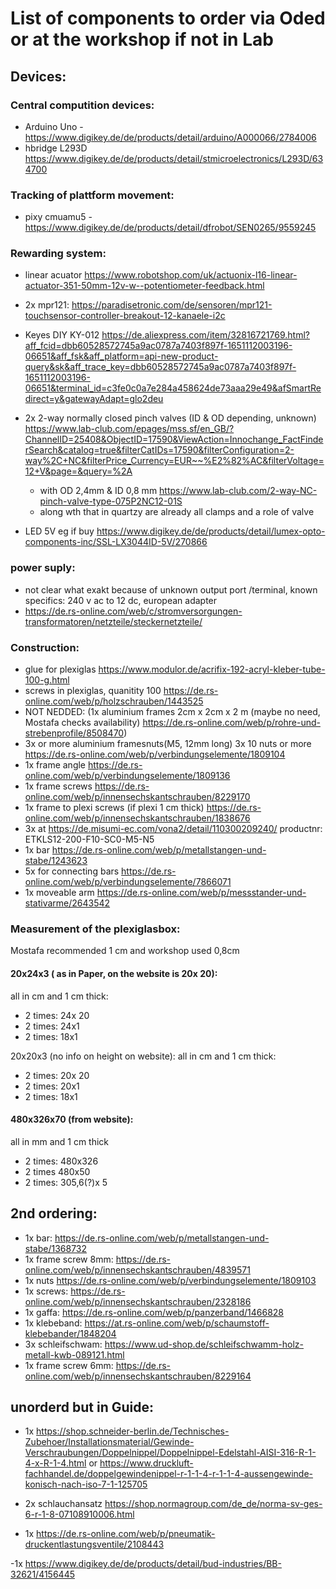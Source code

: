 # List of components to order via Oded or at the workshop if not in Lab

## Devices:


### Central computition devices:
- Arduino Uno - https://www.digikey.de/de/products/detail/arduino/A000066/2784006
- hbridge L293D https://www.digikey.de/de/products/detail/stmicroelectronics/L293D/634700

### Tracking of plattform movement:
- pixy cmuamu5 - https://www.digikey.de/de/products/detail/dfrobot/SEN0265/9559245

### Rewarding system:
- linear acuator https://www.robotshop.com/uk/actuonix-l16-linear-actuator-351-50mm-12v-w--potentiometer-feedback.html
- 2x mpr121: https://paradisetronic.com/de/sensoren/mpr121-touchsensor-controller-breakout-12-kanaele-i2c

- Keyes DIY KY-012 https://de.aliexpress.com/item/32816721769.html?aff_fcid=dbb60528572745a9ac0787a7403f897f-1651112003196-06651&aff_fsk&aff_platform=api-new-product-query&sk&aff_trace_key=dbb60528572745a9ac0787a7403f897f-1651112003196-06651&terminal_id=c3fe0c0a7e284a458624de73aaa29e49&afSmartRedirect=y&gatewayAdapt=glo2deu
 
 - 2x 2-way normally closed pinch valves (ID & OD depending, unknown) https://www.lab-club.com/epages/mss.sf/en_GB/?ChannelID=25408&ObjectID=17590&ViewAction=Innochange_FactFinderSearch&catalog=true&filterCatIDs=17590&filterConfiguration=2-way%2C+NC&filterPrice_Currency=EUR~~%E2%82%AC&filterVoltage=12+V&page=&query=%2A
    - with OD 2,4mm & ID 0,8 mm  https://www.lab-club.com/2-way-NC-pinch-valve-type-075P2NC12-01S 
    - along wth that in quartzy are already all clamps and a role of valve
 - LED 5V eg if buy https://www.digikey.de/de/products/detail/lumex-opto-components-inc/SSL-LX3044ID-5V/270866

### power suply:
- not clear what exakt because of unknown output port /terminal, known specifics: 240 v ac to 12 dc, european adapter
- https://de.rs-online.com/web/c/stromversorgungen-transformatoren/netzteile/steckernetzteile/


### Construction:

- glue for plexiglas https://www.modulor.de/acrifix-192-acryl-kleber-tube-100-g.html
- screws in plexiglas, quanitity 100 https://de.rs-online.com/web/p/holzschrauben/1443525
- NOT NEDDED: (1x aluminium frames 2cm x 2cm x 2 m   (maybe no need, Mostafa checks availability) https://de.rs-online.com/web/p/rohre-und-strebenprofile/8508470)
- 3x or more aluminium framesnuts(M5, 12mm long) 3x 10 nuts or more  https://de.rs-online.com/web/p/verbindungselemente/1809104
- 1x  frame angle  https://de.rs-online.com/web/p/verbindungselemente/1809136
- 1x frame screws https://de.rs-online.com/web/p/innensechskantschrauben/8229170
- 1x frame to plexi screws (if plexi 1 cm thick) https://de.rs-online.com/web/p/innensechskantschrauben/1838676
- 3x at https://de.misumi-ec.com/vona2/detail/110300209240/ productnr: ETKLS12-200-F10-SC0-M5-N5
- 1x bar https://de.rs-online.com/web/p/metallstangen-und-stabe/1243623
- 5x for connecting bars https://de.rs-online.com/web/p/verbindungselemente/7866071
- 1x moveable arm https://de.rs-online.com/web/p/messstander-und-stativarme/2643542

### Measurement of the plexiglasbox:

Mostafa recommended 1 cm and workshop used 0,8cm
#### 20x24x3 ( as in Paper, on the website is 20x 20): 
all in cm and 1 cm thick:
- 2 times: 24x 20
- 2 times: 24x1
- 2 times: 18x1

20x20x3 (no info on height on website):
all in cm and 1 cm thick:
- 2 times: 20x 20
- 2 times: 20x1
- 2 times: 18x1

#### 480x326x70 (from website):
all in mm and 1 cm thick

- 2 times: 480x326
- 2 times 480x50
- 2 times: 305,6(?)x 5


## 2nd ordering:

- 1x bar: https://de.rs-online.com/web/p/metallstangen-und-stabe/1368732
- 1x frame screw 8mm: https://de.rs-online.com/web/p/innensechskantschrauben/4839571
- 1x nuts https://de.rs-online.com/web/p/verbindungselemente/1809103
- 1x screws: https://de.rs-online.com/web/p/innensechskantschrauben/2328186
- 1x gaffa: https://de.rs-online.com/web/p/panzerband/1466828
- 1x klebeband: https://at.rs-online.com/web/p/schaumstoff-klebebander/1848204
- 3x schleifschwam: https://www.ud-shop.de/schleifschwamm-holz-metall-kwb-089121.html
- 1x frame screw 6mm: https://de.rs-online.com/web/p/innensechskantschrauben/8229164


## unorderd but in Guide:

- 1x https://shop.schneider-berlin.de/Technisches-Zubehoer/Installationsmaterial/Gewinde-Verschraubungen/Doppelnippel/Doppelnippel-Edelstahl-AISI-316-R-1-4-x-R-1-4.html or https://www.druckluft-fachhandel.de/doppelgewindenippel-r-1-1-4-r-1-1-4-aussengewinde-konisch-nach-iso-7-1-125705

- 2x schlauchansatz https://shop.normagroup.com/de_de/norma-sv-ges-6-r-1-8-07108910006.html
- 1x https://de.rs-online.com/web/p/pneumatik-druckentlastungsventile/2108443

-1x https://www.digikey.de/de/products/detail/bud-industries/BB-32621/4156445

